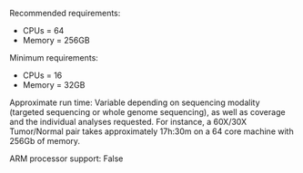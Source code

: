 Recommended requirements:

+ CPUs = 64
+ Memory = 256GB

Minimum requirements:

+ CPUs = 16
+ Memory = 32GB

Approximate run time: Variable depending on sequencing modality (targeted sequencing or whole genome sequencing), as well as coverage and the individual analyses requested. For instance, a 60X/30X Tumor/Normal pair takes approximately 17h:30m on a 64 core machine with 256Gb of memory.

ARM processor support: False
